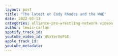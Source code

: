 ```yaml
---
layout: post
title: "The latest on Cody Rhodes and the WWE"
date: 2022-03-13
categories: alliance-pro-wrestling-network videos
author: lewis-carlan
spotify_track_id: 
youtube_video_id: dVxYerXeFGE
apple_track_id: 
youtube_metadata: 
---
```

